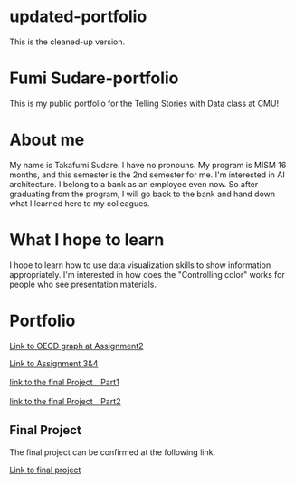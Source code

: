 # updated-portfolio
This is the cleaned-up version.

# Fumi Sudare-portfolio
This is my public portfolio for the Telling Stories with Data class at CMU!

# About me
My name is Takafumi Sudare.
I have no pronouns.
My program is MISM 16 months, and this semester is the 2nd semester for me.
I'm interested in AI architecture. 
I belong to a bank as an employee even now. So after graduating from the program, I will go back to the bank and 
hand down what I learned here to my colleagues.

# What I hope to learn
I hope to learn how to use data visualization skills to show information appropriately. 
I'm interested in how does the "Controlling color" works for people who see presentation materials.

# Portfolio

[Link to OECD graph at Assignment2](/Assignment2/dataviz2.md)

[Link to Assignment 3&4](/Assignment_3&4/dataviz3.md)

[Iink to the final Project　Part1](/Final_Part1/final_project_TakafumiSudare.md)

[Iink to the final Project　Part2](/Final_Part2/final_project_part2Outline.md)


## Final Project
The final project can be confirmed at the following link.<br>

[Link to final project](/Final/final_project.md)
